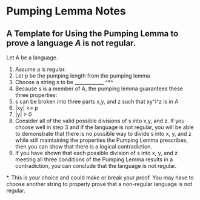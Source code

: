 # Pumping Lemma Notes

## A Template for Using the Pumping Lemma to prove a language *A* is not regular.  

Let A be a language.

1. Assume a is regular.
2. Let p be the pumping length from the pumping lemma
3. Choose a string s to be ____________ ^*^
4. Because s is a member of A, the pumping lemma guarantees these three properties:
  1. s can be broken into three parts x,y, and z such that xy^i^z is in A
  2. |xy| <= p
  3. |y| > 0
5. Consider all of the valid possible divisions of s into x,y, and z.  If you choose well in step 3 and if the language is not regular, you will be able to demonstrate that there is no possible way to divide s into x, y, and z while still maintaining the properties the Pumping Lemma prescribes, then you can show that there is a logical contradiction.
6. If you have shown that each possible division of s into x, y, and z meeting all three conditions of the Pumping Lemma results in a contradiction, you can conclude that the language is not regular.










*. This is your choice and could make or break your proof.  You may have to choose another string to properly prove that a non-regular language is not regular.
